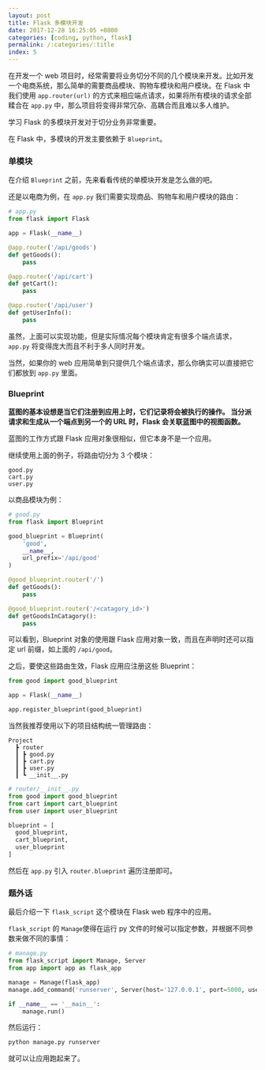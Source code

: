 ```yaml
---
layout: post
title: Flask 多模块开发
date: 2017-12-28 16:25:05 +0800
categories: [coding, python, flask]
permalink: /:categories/:title
index: 5
---
```


在开发一个 web 项目时，经常需要将业务切分不同的几个模块来开发。比如开发一个电商系统，那么简单的需要商品模块、购物车模块和用户模块。在 Flask 中我们使用 `app.router(url)` 的方式来相应端点请求，如果将所有模块的请求全部糅合在 `app.py` 中，那么项目将变得非常冗杂、高耦合而且难以多人维护。

学习 Flask 的多模块开发对于切分业务非常重要。

在 Flask 中，多模块的开发主要依赖于 `Blueprint`。

### 单模块

在介绍 `Blueprint` 之前，先来看看传统的单模块开发是怎么做的吧。

还是以电商为例，在 `app.py` 我们需要实现商品、购物车和用户模块的路由：

```python
# app.py
from flask import Flask

app = Flask(__name__)

@app.router('/api/goods')
def getGoods():
  	pass

@app.router('/api/cart')
def getCart():
  	pass

@app.router('/api/user')
def getUserInfo():
  	pass
```

虽然，上面可以实现功能，但是实际情况每个模块肯定有很多个端点请求，`app.py` 将变得庞大而且不利于多人同时开发。

当然，如果你的 web 应用简单到只提供几个端点请求，那么你确实可以直接把它们都放到 `app.py` 里面。

### Blueprint

**蓝图的基本设想是当它们注册到应用上时，它们记录将会被执行的操作。 当分派请求和生成从一个端点到另一个的 URL 时，Flask 会关联蓝图中的视图函数。**

蓝图的工作方式跟 Flask 应用对象很相似，但它本身不是一个应用。

继续使用上面的例子，将路由切分为 3 个模块：

```
good.py
cart.py
user.py
```

以商品模块为例：

```python
# good.py
from flask import Blueprint

good_blueprint = Blueprint(
	'good',
  	__name__,
  	url_prefix='/api/good'
)

@good_blueprint.router('/')
def getGoods():
  	pass

@good_blueprint.router('/<catagory_id>')
def getGoodsInCatagory():
  	pass
```

可以看到，Blueprint 对象的使用跟 Flask 应用对象一致，而且在声明时还可以指定 url 前缀，如上面的 `/api/good`。

之后，要使这些路由生效，Flask 应用应注册这些 Blueprint：

```python
from good import good_blueprint

app = Flask(__name__)

app.register_blueprint(good_blueprint)
```

当然我推荐使用以下的项目结构统一管理路由：

```
Project
  ┣ router
  ┃ ┣ good.py
  ┃ ┣ cart.py
  ┃ ┣ user.py
  ┃ ┗ __init__.py
```

```python
# router/__init__.py
from good import good_blueprint
from cart import cart_blueprint
from user import user_blueprint

blueprint = [
  good_blueprint, 
  cart_blueprint, 
  user_blueprint
]
```

然后在 `app.py` 引入 `router.blueprint` 遍历注册即可。

### 题外话

最后介绍一下 `flask_script` 这个模块在 Flask web 程序中的应用。

`flask_script` 的 `Manage`使得在运行 py 文件的时候可以指定参数，并根据不同参数来做不同的事情：

```python
# manage.py
from flask_script import Manage, Server
from app import app as flask_app

manage = Manage(flask_app)
manage.add_command('runserver', Server(host='127.0.0.1', port=5000, use_debugger=True))

if __name__ == '__main__':
  	manage.run()
```

然后运行：

```bash
python manage.py runserver
```

就可以让应用跑起来了。
